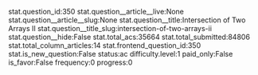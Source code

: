 stat.question_id:350
stat.question__article__live:None
stat.question__article__slug:None
stat.question__title:Intersection of Two Arrays II
stat.question__title_slug:intersection-of-two-arrays-ii
stat.question__hide:False
stat.total_acs:35664
stat.total_submitted:84806
stat.total_column_articles:14
stat.frontend_question_id:350
stat.is_new_question:False
status:ac
difficulty.level:1
paid_only:False
is_favor:False
frequency:0
progress:0
